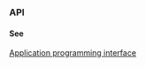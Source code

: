 ### API

<h4>See</h4><p><a href="application-programming-interface">Application programming interface</a></p>
